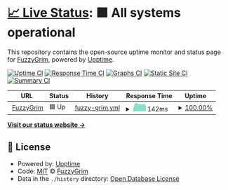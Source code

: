 # [📈 Live Status](https://FuzzyGrim.github.io/uptime-monitor): <!--live status--> **🟩 All systems operational**

This repository contains the open-source uptime monitor and status page for [FuzzyGrim](https://FuzzyGrim.github.io/uptime-monitor), powered by [Upptime](https://github.com/upptime/upptime).

[![Uptime CI](https://github.com/FuzzyGrim/uptime-monitor/workflows/Uptime%20CI/badge.svg)](https://github.com/FuzzyGrim/uptime-monitor/actions?query=workflow%3A%22Uptime+CI%22)
[![Response Time CI](https://github.com/FuzzyGrim/uptime-monitor/workflows/Response%20Time%20CI/badge.svg)](https://github.com/FuzzyGrim/uptime-monitor/actions?query=workflow%3A%22Response+Time+CI%22)
[![Graphs CI](https://github.com/FuzzyGrim/uptime-monitor/workflows/Graphs%20CI/badge.svg)](https://github.com/FuzzyGrim/uptime-monitor/actions?query=workflow%3A%22Graphs+CI%22)
[![Static Site CI](https://github.com/FuzzyGrim/uptime-monitor/workflows/Static%20Site%20CI/badge.svg)](https://github.com/FuzzyGrim/uptime-monitor/actions?query=workflow%3A%22Static+Site+CI%22)
[![Summary CI](https://github.com/FuzzyGrim/uptime-monitor/workflows/Summary%20CI/badge.svg)](https://github.com/FuzzyGrim/uptime-monitor/actions?query=workflow%3A%22Summary+CI%22)

<!--start: status pages-->
<!-- This summary is generated by Upptime (https://github.com/upptime/upptime) -->
<!-- Do not edit this manually, your changes will be overwritten -->
<!-- prettier-ignore -->
| URL | Status | History | Response Time | Uptime |
| --- | ------ | ------- | ------------- | ------ |
| <img alt="" src="https://favicons.githubusercontent.com/www.fuzzygrim.com" height="13"> [FuzzyGrim](https://www.fuzzygrim.com/) | 🟩 Up | [fuzzy-grim.yml](https://github.com/FuzzyGrim/uptime-monitor/commits/HEAD/history/fuzzy-grim.yml) | <details><summary><img alt="Response time graph" src="./graphs/fuzzy-grim/response-time-week.png" height="20"> 142ms</summary><br><a href="https://FuzzyGrim.github.io/uptime-monitor/history/fuzzy-grim"><img alt="Response time 178" src="https://img.shields.io/endpoint?url=https%3A%2F%2Fraw.githubusercontent.com%2FFuzzyGrim%2Fuptime-monitor%2FHEAD%2Fapi%2Ffuzzy-grim%2Fresponse-time.json"></a><br><a href="https://FuzzyGrim.github.io/uptime-monitor/history/fuzzy-grim"><img alt="24-hour response time 115" src="https://img.shields.io/endpoint?url=https%3A%2F%2Fraw.githubusercontent.com%2FFuzzyGrim%2Fuptime-monitor%2FHEAD%2Fapi%2Ffuzzy-grim%2Fresponse-time-day.json"></a><br><a href="https://FuzzyGrim.github.io/uptime-monitor/history/fuzzy-grim"><img alt="7-day response time 142" src="https://img.shields.io/endpoint?url=https%3A%2F%2Fraw.githubusercontent.com%2FFuzzyGrim%2Fuptime-monitor%2FHEAD%2Fapi%2Ffuzzy-grim%2Fresponse-time-week.json"></a><br><a href="https://FuzzyGrim.github.io/uptime-monitor/history/fuzzy-grim"><img alt="30-day response time 178" src="https://img.shields.io/endpoint?url=https%3A%2F%2Fraw.githubusercontent.com%2FFuzzyGrim%2Fuptime-monitor%2FHEAD%2Fapi%2Ffuzzy-grim%2Fresponse-time-month.json"></a><br><a href="https://FuzzyGrim.github.io/uptime-monitor/history/fuzzy-grim"><img alt="1-year response time 178" src="https://img.shields.io/endpoint?url=https%3A%2F%2Fraw.githubusercontent.com%2FFuzzyGrim%2Fuptime-monitor%2FHEAD%2Fapi%2Ffuzzy-grim%2Fresponse-time-year.json"></a></details> | <details><summary><a href="https://FuzzyGrim.github.io/uptime-monitor/history/fuzzy-grim">100.00%</a></summary><a href="https://FuzzyGrim.github.io/uptime-monitor/history/fuzzy-grim"><img alt="All-time uptime 100.00%" src="https://img.shields.io/endpoint?url=https%3A%2F%2Fraw.githubusercontent.com%2FFuzzyGrim%2Fuptime-monitor%2FHEAD%2Fapi%2Ffuzzy-grim%2Fuptime.json"></a><br><a href="https://FuzzyGrim.github.io/uptime-monitor/history/fuzzy-grim"><img alt="24-hour uptime 100.00%" src="https://img.shields.io/endpoint?url=https%3A%2F%2Fraw.githubusercontent.com%2FFuzzyGrim%2Fuptime-monitor%2FHEAD%2Fapi%2Ffuzzy-grim%2Fuptime-day.json"></a><br><a href="https://FuzzyGrim.github.io/uptime-monitor/history/fuzzy-grim"><img alt="7-day uptime 100.00%" src="https://img.shields.io/endpoint?url=https%3A%2F%2Fraw.githubusercontent.com%2FFuzzyGrim%2Fuptime-monitor%2FHEAD%2Fapi%2Ffuzzy-grim%2Fuptime-week.json"></a><br><a href="https://FuzzyGrim.github.io/uptime-monitor/history/fuzzy-grim"><img alt="30-day uptime 100.00%" src="https://img.shields.io/endpoint?url=https%3A%2F%2Fraw.githubusercontent.com%2FFuzzyGrim%2Fuptime-monitor%2FHEAD%2Fapi%2Ffuzzy-grim%2Fuptime-month.json"></a><br><a href="https://FuzzyGrim.github.io/uptime-monitor/history/fuzzy-grim"><img alt="1-year uptime 100.00%" src="https://img.shields.io/endpoint?url=https%3A%2F%2Fraw.githubusercontent.com%2FFuzzyGrim%2Fuptime-monitor%2FHEAD%2Fapi%2Ffuzzy-grim%2Fuptime-year.json"></a></details>

<!--end: status pages-->

[**Visit our status website →**](https://FuzzyGrim.github.io/uptime-monitor)

## 📄 License

- Powered by: [Upptime](https://github.com/upptime/upptime)
- Code: [MIT](./LICENSE) © [FuzzyGrim](https://FuzzyGrim.github.io/uptime-monitor)
- Data in the `./history` directory: [Open Database License](https://opendatacommons.org/licenses/odbl/1-0/)
